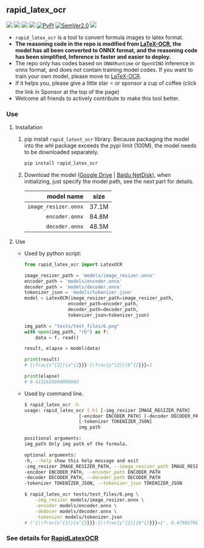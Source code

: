 ## rapid_latex_ocr
<p align="left">
    <a href="https://huggingface.co/spaces/SWHL/RapidLatexOCR" target="_blank"><img src="https://img.shields.io/badge/%F0%9F%A4%97-Hugging Face Demo-blue"></a>
    <a href=""><img src="https://img.shields.io/badge/Python->=3.6,<3.12-aff.svg"></a>
    <a href=""><img src="https://img.shields.io/badge/OS-Linux%2C%20Win%2C%20Mac-pink.svg"></a>
    <a href="https://pepy.tech/project/rapid_latex_ocr"><img src="https://static.pepy.tech/personalized-badge/rapid_latex_ocr?period=total&units=abbreviation&left_color=grey&right_color=blue&left_text=Downloads"></a>
    <a href="https://pypi.org/project/rapid_latex_ocr/"><img alt="PyPI" src="https://img.shields.io/pypi/v/rapid_latex_ocr"></a>
    <a href="https://semver.org/"><img alt="SemVer2.0" src="https://img.shields.io/badge/SemVer-2.0-brightgreen"></a>
    <a href="https://github.com/psf/black"><img src="https://img.shields.io/badge/code%20style-black-000000.svg"></a>
</p>


- `rapid_latex_ocr` is a tool to convert formula images to latex format.
- **The reasoning code in the repo is modified from [LaTeX-OCR](https://github.com/lukas-blecher/LaTeX-OCR), the model has all been converted to ONNX format, and the reasoning code has been simplified, Inference is faster and easier to deploy.**
- The repo only has codes based on `ONNXRuntime` or `OpenVINO` inference in onnx format, and does not contain training model codes. If you want to train your own model, please move to [LaTeX-OCR](https://github.com/lukas-blecher/LaTeX-OCR).
- If it helps you, please give a little star ⭐ or sponsor a cup of coffee (click the link in Sponsor at the top of the page)
- Welcome all friends to actively contribute to make this tool better.


### Use
1. Installation
     1. pip install `rapid_latext_ocr` library. Because packaging the model into the whl package exceeds the pypi limit (100M), the model needs to be downloaded separately.
         ```bash
         pip install rapid_latex_ocr
         ```
     2. Download the model ([Google Drive](https://drive.google.com/drive/folders/1e8BgLk1cPQDSZjgoLgloFYMAQWLTaroQ?usp=sharing) | [Baidu NetDisk](https://pan.baidu.com/s/1rnYmmKp2HhOkYVFehUiMNg?pwd=dh72)), when initializing, just specify the model path, see the next part for details.

           |model name|size|
           |---:|:---:|
           |`image_resizer.onnx`|37.1M|
           |`encoder.onnx`|84.8M|
           |`decoder.onnx`|48.5M|

2. Use
     - Used by python script:
         ```python
         from rapid_latex_ocr import LatexOCR

         image_resizer_path = 'models/image_resizer.onnx'
         encoder_path = 'models/encoder.onnx'
         decoder_path = 'models/decoder.onnx'
         tokenizer_json = 'models/tokenizer.json'
         model = LatexOCR(image_resizer_path=image_resizer_path,
                         encoder_path=encoder_path,
                         decoder_path=decoder_path,
                         tokenizer_json=tokenizer_json)

         img_path = "tests/test_files/6.png"
         with open(img_path, "rb") as f:
             data = f. read()

         result, elapse = model(data)

         print(result)
         # {\frac{x^{2}}{a^{2}}}-{\frac{y^{2}}{b^{2}}}=1

         print(elapse)
         # 0.4131628000000003
         ```
     - Used by command line.
         ```bash
         $ rapid_latex_ocr -h
         usage: rapid_latex_ocr [-h] [-img_resizer IMAGE_RESIZER_PATH]
                             [-encdoer ENCODER_PATH] [-decoder DECODER_PATH]
                             [-tokenizer TOKENIZER_JSON]
                             img_path

         positional arguments:
         img_path Only img path of the formula.

         optional arguments:
         -h, --help show this help message and exit
         -img_resizer IMAGE_RESIZER_PATH, --image_resizer_path IMAGE_RESIZER_PATH
         -encdoer ENCODER_PATH, --encoder_path ENCODER_PATH
         -decoder DECODER_PATH, --decoder_path DECODER_PATH
         -tokenizer TOKENIZER_JSON, --tokenizer_json TOKENIZER_JSON

         $ rapid_latex_ocr tests/test_files/6.png \
             -img_resizer models/image_resizer.onnx \
             -encoder models/encoder.onnx \
             -dedocer models/decoder.onnx \
             -tokenizer models/tokenizer.json
         # ('{\\frac{x^{2}}{a^{2}}}-{\\frac{y^{2}}{b^{2}}}=1', 0.47902780000000034)
         ```

### See details for [RapidLatexOCR](https://github.com/RapidAI/RapidLatexOCR)